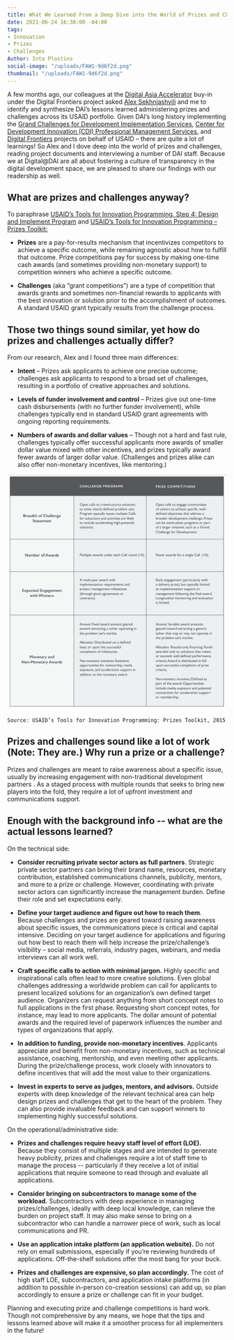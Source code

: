```yaml
---
title: What We Learned From a Deep Dive into the World of Prizes and Challenges
date: 2021-06-24 16:38:00 -04:00
tags:
- Innovation
- Prizes
- Challenges
Author: Inta Plostins
social-image: "/uploads/FAW1-9d6f2d.png"
thumbnail: "/uploads/FAW1-9d6f2d.png"
---
```


A few months ago, our colleagues at the [Digital Asia Accelerator](https://www.usaid.gov/sites/default/files/documents/USAID_Digital_Asia_Accelerator_Fact_Sheet.pdf) buy-in under the Digital Frontiers project asked [Alex Sekhniashvili](https://dai-global-digital.com/authors/alexander-sekhniashvili/) and me to identify and synthesize DAI’s lessons learned administering prizes and challenges across its USAID portfolio. Given DAI’s long history implementing the [Grand Challenges for Development Implementation Services](https://www.dai.com/our-work/projects/worldwide-grand-challenges-development-implementation-services), [Center for Development Innovation (CDI) Professional Management Services,](https://www.dai.com/our-work/projects/worldwide-center-development-innovation-professional-management-services) and [Digital Frontiers](https://www.dai.com/our-work/projects/worldwide-digital-frontiers-df) projects on behalf of USAID – there are quite a lot of learnings! So Alex and I dove deep into the world of prizes and challenges, reading project documents and interviewing a number of DAI staff. Because we at Digital@DAI are all about fostering a culture of transparency in the digital development space, we are pleased to share our findings with our readership as well.

<!--more-->

## What are prizes and challenges anyway?

To paraphrase [USAID’s Tools for Innovation Programming. Step 4: Design and Implement Program](https://static.globalinnovationexchange.org/s3fs-public/asset/document/Innovation%20Toolkit%20STEP%204%20Design%20and%20Implement%20Strategy.pdf?kIx2UF_5yYkBp6N1._bNZqjjxR1.nli3) and [USAID’s Tools for Innovation Programming – Prizes Toolkit:](https://static.globalinnovationexchange.org/asset/document/PrizesToolkit2015_Final_0.pdf)

* **Prizes** are a pay-for-results mechanism that incentivizes competitors to achieve a specific outcome, while remaining agnostic about how to fulfill that outcome. Prize competitions pay for success by making one-time cash awards (and sometimes providing non-monetary support) to competition winners who achieve a specific outcome.

* **Challenges** (aka “grant competitions”) are a type of competition that awards grants and sometimes non-financial rewards to applicants with the best innovation or solution prior to the accomplishment of outcomes. A standard USAID grant typically results from the challenge process.

## Those two things sound similar, yet how do prizes and challenges actually differ?

From our research, Alex and I found three main differences:

* **Intent** – Prizes ask applicants to achieve one precise outcome; challenges ask applicants to respond to a broad set of challenges, resulting in a portfolio of creative approaches and solutions.

* **Levels of funder involvement and control** – Prizes give out one-time cash disbursements (with no further funder involvement), while challenges typically end in standard USAID grant agreements with ongoing reporting requirements.

* **Numbers of awards and dollar values** – Though not a hard and fast rule, challenges typically offer successful applicants more awards of smaller dollar value mixed with other incentives, and prizes typically award fewer awards of larger dollar value. (Challenges and prizes alike can also offer non-monetary incentives, like mentoring.)

![Capture_Inno Toolkit.PNG](/uploads/Capture_Inno%20Toolkit.PNG)

`Source: USAID’s Tools for Innovation Programming: Prizes Toolkit, 2015`

## Prizes and challenges sound like a lot of work (Note: They are.) Why run a prize or a challenge?

Prizes and challenges are meant to raise awareness about a specific issue, usually by increasing engagement with non-traditional development partners . As a staged process with multiple rounds that seeks to bring new players into the fold, they require a lot of upfront investment and communications support.

## Enough with the background info -- what are the actual lessons learned?

On the technical side:

* **Consider recruiting private sector actors as full partners**. Strategic private sector partners can bring their brand name, resources, monetary contribution, established communications channels, publicity, mentors, and more to a prize or challenge. However, coordinating with private sector actors can significantly increase the management burden. Define their role and set expectations early.

* **Define your target audience and figure out how to reach them**. Because challenges and prizes are geared toward raising awareness about specific issues, the communications piece is critical and capital intensive. Deciding on your target audience for applications and figuring out how best to reach them will help increase the prize/challenge’s visibility – social media, referrals, industry pages, webinars, and media interviews can all work well.

* **Craft specific calls to action with minimal jargon.** Highly specific and inspirational calls often lead to more creative solutions. Even global challenges addressing a worldwide problem can call for applicants to present localized solutions for an organization’s own defined target audience. Organizers can request anything from short concept notes to full applications in the first phase. Requesting short concept notes, for instance, may lead to more applicants. The dollar amount of potential awards and the required level of paperwork influences the number and types of organizations that apply.

* **In addition to funding, provide non-monetary incentives**. Applicants appreciate and benefit from non-monetary incentives, such as technical assistance, coaching, mentorship, and even meeting other applicants. During the prize/challenge process, work closely with innovators to define incentives that will add the most value to their organizations.

* **Invest in experts to serve as judges, mentors, and advisors.** Outside experts with deep knowledge of the relevant technical area can help design prizes and challenges that get to the heart of the problem. They can also provide invaluable feedback and can support winners to implementing highly successful solutions.

On the operational/administrative side:

* **Prizes and challenges require heavy staff level of effort (LOE).** Because they consist of multiple stages and are intended to generate heavy publicity, prizes and challenges require a lot of staff time to manage the process -- particularly if they receive a lot of initial applications that require someone to read through and evaluate all applications.

* **Consider bringing on subcontractors to manage some of the workload.** Subcontractors with deep experience in managing prizes/challenges, ideally with deep local knowledge, can relieve the burden on project staff. It may also make sense to bring on a subcontractor who can handle a narrower piece of work, such as local communications and PR.

* **Use an application intake platform (an application website).** Do not rely on email submissions, especially if you’re reviewing hundreds of applications. Off-the-shelf solutions offer the most bang for your buck.

* **Prizes and challenges are expensive, so plan accordingly.** The cost of high staff LOE, subcontractors, and application intake platforms (in addition to possible in-person co-creation sessions) can add up, so plan accordingly to ensure a prize or challenge can fit in your budget.

Planning and executing prize and challenge competitions is hard work. Though not comprehensive by any means, we hope that the tips and lessons learned above will make it a smoother process for all implementers in the future!